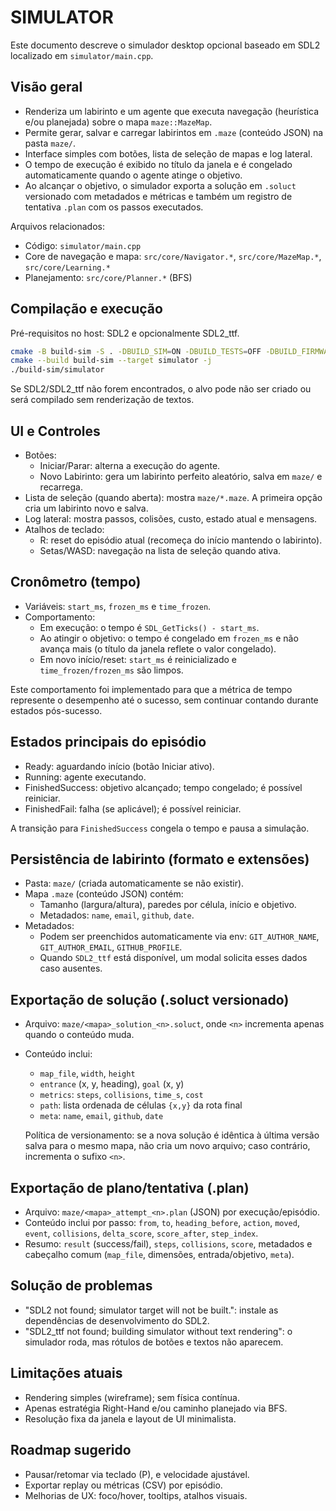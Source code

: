 # SIMULATOR

Este documento descreve o simulador desktop opcional baseado em SDL2 localizado em `simulator/main.cpp`.

## Visão geral

- Renderiza um labirinto e um agente que executa navegação (heurística e/ou planejada) sobre o mapa `maze::MazeMap`.
- Permite gerar, salvar e carregar labirintos em `.maze` (conteúdo JSON) na pasta `maze/`.
- Interface simples com botões, lista de seleção de mapas e log lateral.
- O tempo de execução é exibido no título da janela e é congelado automaticamente quando o agente atinge o objetivo.
- Ao alcançar o objetivo, o simulador exporta a solução em `.soluct` versionado com metadados e métricas e também um registro de tentativa `.plan` com os passos executados.

Arquivos relacionados:
- Código: `simulator/main.cpp`
- Core de navegação e mapa: `src/core/Navigator.*`, `src/core/MazeMap.*`, `src/core/Learning.*`
- Planejamento: `src/core/Planner.*` (BFS)

## Compilação e execução

Pré-requisitos no host: SDL2 e opcionalmente SDL2_ttf.

```bash
cmake -B build-sim -S . -DBUILD_SIM=ON -DBUILD_TESTS=OFF -DBUILD_FIRMWARE=OFF
cmake --build build-sim --target simulator -j
./build-sim/simulator
```

Se SDL2/SDL2_ttf não forem encontrados, o alvo pode não ser criado ou será compilado sem renderização de textos.

## UI e Controles

- Botões:
  - Iniciar/Parar: alterna a execução do agente.
  - Novo Labirinto: gera um labirinto perfeito aleatório, salva em `maze/` e recarrega.
- Lista de seleção (quando aberta): mostra `maze/*.maze`. A primeira opção cria um labirinto novo e salva.
- Log lateral: mostra passos, colisões, custo, estado atual e mensagens.
- Atalhos de teclado:
  - R: reset do episódio atual (recomeça do início mantendo o labirinto).
  - Setas/WASD: navegação na lista de seleção quando ativa.

## Cronômetro (tempo)

- Variáveis: `start_ms`, `frozen_ms` e `time_frozen`.
- Comportamento:
  - Em execução: o tempo é `SDL_GetTicks() - start_ms`.
  - Ao atingir o objetivo: o tempo é congelado em `frozen_ms` e não avança mais (o título da janela reflete o valor congelado).
  - Em novo início/reset: `start_ms` é reinicializado e `time_frozen/frozen_ms` são limpos.

Este comportamento foi implementado para que a métrica de tempo represente o desempenho até o sucesso, sem continuar contando durante estados pós-sucesso.

## Estados principais do episódio

- Ready: aguardando início (botão Iniciar ativo).
- Running: agente executando.
- FinishedSuccess: objetivo alcançado; tempo congelado; é possível reiniciar.
- FinishedFail: falha (se aplicável); é possível reiniciar.

A transição para `FinishedSuccess` congela o tempo e pausa a simulação.

## Persistência de labirinto (formato e extensões)

- Pasta: `maze/` (criada automaticamente se não existir).
- Mapa `.maze` (conteúdo JSON) contém:
  - Tamanho (largura/altura), paredes por célula, início e objetivo.
  - Metadados: `name`, `email`, `github`, `date`.
- Metadados:
  - Podem ser preenchidos automaticamente via env: `GIT_AUTHOR_NAME`, `GIT_AUTHOR_EMAIL`, `GITHUB_PROFILE`.
  - Quando `SDL2_ttf` está disponível, um modal solicita esses dados caso ausentes.

## Exportação de solução (.soluct versionado)

- Arquivo: `maze/<mapa>_solution_<n>.soluct`, onde `<n>` incrementa apenas quando o conteúdo muda.
- Conteúdo inclui:
  - `map_file`, `width`, `height`
  - `entrance` (x, y, heading), `goal` (x, y)
  - `metrics`: `steps`, `collisions`, `time_s`, `cost`
  - `path`: lista ordenada de células `{x,y}` da rota final
  - `meta`: `name`, `email`, `github`, `date`

  Política de versionamento: se a nova solução é idêntica à última versão salva para o mesmo mapa, não cria um novo arquivo; caso contrário, incrementa o sufixo `<n>`.

## Exportação de plano/tentativa (.plan)

- Arquivo: `maze/<mapa>_attempt_<n>.plan` (JSON) por execução/episódio.
- Conteúdo inclui por passo: `from`, `to`, `heading_before`, `action`, `moved`, `event`, `collisions`, `delta_score`, `score_after`, `step_index`.
- Resumo: `result` (success/fail), `steps`, `collisions`, `score`, metadados e cabeçalho comum (`map_file`, dimensões, entrada/objetivo, `meta`).

## Solução de problemas

- "SDL2 not found; simulator target will not be built.": instale as dependências de desenvolvimento do SDL2.
- "SDL2_ttf not found; building simulator without text rendering": o simulador roda, mas rótulos de botões e textos não aparecem.

## Limitações atuais

- Rendering simples (wireframe); sem física contínua.
- Apenas estratégia Right-Hand e/ou caminho planejado via BFS.
- Resolução fixa da janela e layout de UI minimalista.

## Roadmap sugerido

- Pausar/retomar via teclado (P), e velocidade ajustável.
- Exportar replay ou métricas (CSV) por episódio.
- Melhorias de UX: foco/hover, tooltips, atalhos visuais.
